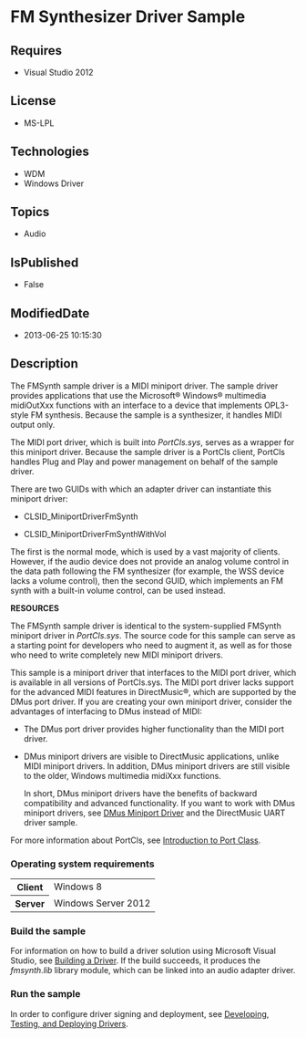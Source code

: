 # FM Synthesizer Driver Sample
## Requires
* Visual Studio 2012
## License
* MS-LPL
## Technologies
* WDM
* Windows Driver
## Topics
* Audio
## IsPublished
* False
## ModifiedDate
* 2013-06-25 10:15:30
## Description

<div id="mainSection">
<p>The FMSynth sample driver is a MIDI miniport driver. The sample driver provides applications that use the Microsoft® Windows® multimedia midiOutXxx functions with an interface to a device that implements OPL3-style FM synthesis. Because the sample is a synthesizer,
 it handles MIDI output only. </p>
<p>The MIDI port driver, which is built into <i>PortCls.sys</i>, serves as a wrapper for this miniport driver. Because the sample driver is a PortCls client, PortCls handles Plug and Play and power management on behalf of the sample driver.</p>
<p>There are two GUIDs with which an adapter driver can instantiate this miniport driver:</p>
<ul>
<li>
<p>CLSID_MiniportDriverFmSynth</p>
</li><li>
<p>CLSID_MiniportDriverFmSynthWithVol</p>
</li></ul>
<p></p>
<p>The first is the normal mode, which is used by a vast majority of clients. However, if the audio device does not provide an analog volume control in the data path following the FM synthesizer (for example, the WSS device lacks a volume control), then the
 second GUID, which implements an FM synth with a built-in volume control, can be used instead.</p>
<p><b>RESOURCES</b> </p>
<p>The FMSynth sample driver is identical to the system-supplied FMSynth miniport driver in
<i>PortCls.sys</i>. The source code for this sample can serve as a starting point for developers who need to augment it, as well as for those who need to write completely new MIDI miniport drivers.</p>
<p>This sample is a miniport driver that interfaces to the MIDI port driver, which is available in all versions of PortCls.sys. The MIDI port driver lacks support for the advanced MIDI features in DirectMusic®, which are supported by the DMus port driver. If
 you are creating your own miniport driver, consider the advantages of interfacing to DMus instead of MIDI:</p>
<ul>
<li>
<p>The DMus port driver provides higher functionality than the MIDI port driver.</p>
</li><li>
<p>DMus miniport drivers are visible to DirectMusic applications, unlike MIDI miniport drivers. In addition, DMus miniport drivers are still visible to the older, Windows multimedia midiXxx functions.</p>
<p>In short, DMus miniport drivers have the benefits of backward compatibility and advanced functionality. If you want to work with DMus miniport drivers, see
<a href="http://msdn.microsoft.com/en-us/library/windows/hardware/ff536341">DMus Miniport Driver</a> and the DirectMusic UART driver sample.</p>
</li></ul>
<p></p>
<p>For more information about PortCls, see <a href="http://msdn.microsoft.com/en-us/library/windows/hardware/ff536829">
Introduction to Port Class</a>.</p>
<h3>Operating system requirements</h3>
<table>
<tbody>
<tr>
<th>Client</th>
<td><dt>Windows&nbsp;8 </dt></td>
</tr>
<tr>
<th>Server</th>
<td><dt>Windows Server&nbsp;2012 </dt></td>
</tr>
</tbody>
</table>
<h3>Build the sample</h3>
<p>For information on how to build a driver solution using Microsoft Visual Studio, see
<a href="http://msdn.microsoft.com/en-us/library/windows/hardware/ff554644">Building a Driver</a>. If the build succeeds, it produces the
<i>fmsynth.lib</i> library module, which can be linked into an audio adapter driver.</p>
<h3>Run the sample</h3>
<p>In order to configure driver signing and deployment, see <a href="http://msdn.microsoft.com/en-us/library/windows/hardware/ff554651(v=vs.85).aspx">
Developing, Testing, and Deploying Drivers</a>.</p>
</div>
